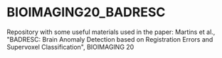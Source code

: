 # BIOIMAGING20_BADRESC
Repository with some useful materials used in the paper: Martins et al., "BADRESC: Brain Anomaly Detection based on Registration Errors and Supervoxel Classification", BIOIMAGING 20
